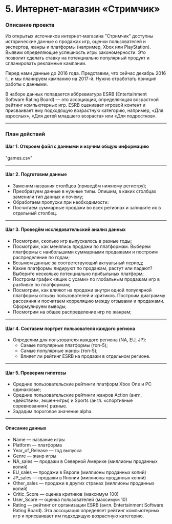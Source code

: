 # 5. Интернет-магазин «Стримчик»
### Описание проекта
Из открытых источников интернет-магазина "Стримчик" доступны исторические данные о продажах игр, оценки пользователей и экспертов, жанры и платформы (например, Xbox или PlayStation). Выявим определяющие успешность игры закономерности. Это позволит сделать ставку на потенциально популярный продукт и спланировать рекламные кампании.

Перед нами данные до 2016 года. Представим, что сейчас декабрь 2016 г., и мы планируем кампанию на 2017-й. Нужно отработать принцип работы с данными.

В наборе данных попадается аббревиатура ESRB (Entertainment Software Rating Board) — это ассоциация, определяющая возрастной рейтинг компьютерных игр. ESRB оценивает игровой контент и присваивает ему подходящую возрастную категорию, например, «Для взрослых», «Для детей младшего возраста» или «Для подростков».

---
### План действий
#### Шаг 1. Откроем файл с данными и изучим общую информацию
"games.csv"

---
#### Шаг 2. Подготовим данные
- Заменим названия столбцов (приведём нижнему регистру);
- Преобразуем данные в нужные типы. Опишим, в каких столбцах заменили тип данных и почему;
- Обработаем пропуски при необходимости:
- Посчитаем суммарные продажи во всех регионах и запишите их в отдельный столбец.
---
#### Шаг 3. Проведём исследовательский анализ данных
- Посмотрим, сколько игр выпускалось в разные годы;
- Посмотрим, как менялись продажи по платформам. Выберем платформы с наибольшими суммарными продажами и построим распределение по годам;
- Возьмем данные за соответствующий актуальный период;
- Какие платформы лидируют по продажам, растут или падают? Выберите несколько потенциально прибыльных платформ;
- Построим график «ящик с усами» по глобальным продажам игр в разбивке по платформам;
- Посмотрим, как влияют на продажи внутри одной популярной платформы отзывы пользователей и критиков. Построим диаграмму рассеяния и посчитаем корреляцию между отзывами и продажами. Сформулируем выводы;
- Посмотрим на общее распределение игр по жанрам;

---
#### Шаг 4. Составим портрет пользователя каждого региона
- Определим для пользователя каждого региона (NA, EU, JP):
  - Самые популярные платформы (топ-5);
  - Самые популярные жанры (топ-5);
  - Влияет ли рейтинг ESRB на продажи в отдельном регионе.

---
#### Шаг 5. Проверим гипотезы
- Средние пользовательские рейтинги платформ Xbox One и PC одинаковые;
- Средние пользовательские рейтинги жанров Action (англ. «действие», экшен-игры) и Sports (англ. «спортивные соревнования») разные.
- Зададим пороговое значение alpha.

---
#### Описание данных
- Name — название игры
- Platform — платформа
- Year_of_Release — год выпуска
- Genre — жанр игры
- NA_sales — продажи в Северной Америке (миллионы проданных копий)
- EU_sales — продажи в Европе (миллионы проданных копий)
- JP_sales — продажи в Японии (миллионы проданных копий)
- Other_sales — продажи в других странах (миллионы проданных копий)
- Critic_Score — оценка критиков (максимум 100)
- User_Score — оценка пользователей (максимум 10)
- Rating — рейтинг от организации ESRB (англ. Entertainment Software Rating Board). Эта ассоциация определяет рейтинг компьютерных игр и присваивает им подходящую возрастную категорию.
